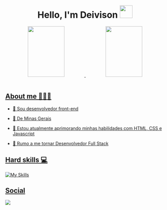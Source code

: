 <h1 align="center">Hello, I'm Deivison <img src="https://camo.githubusercontent.com/e8e7b06ecf583bc040eb60e44eb5b8e0ecc5421320a92929ce21522dbc34c891/68747470733a2f2f6d656469612e67697068792e636f6d2f6d656469612f6876524a434c467a6361737252346961377a2f67697068792e676966" width="40px"> </h1>

<div align="center">
  <a href="https://github.com/DeivisonSM">
  <img height="160em" width="48%" src="https://github-readme-stats.vercel.app/api?username=DeivisonSM&show_icons=true&theme=github_dark&include_all_commits=true&count_private=true"/>
  <img height="160em" width="48%" src="https://github-readme-stats.vercel.app/api/top-langs/?username=DeivisonSM&layout=compact&langs_count=7&theme=github_dark"/>
</div> <br>

## About me 👩🏻‍💼

* 🙂 Sou desenvolvedor front-end

* 📌 De Minas Gerais

* 🌱 Estou atualmente aprimorando minhas habilidades com HTML, CSS e Javascript

* 🚀 Rumo a me tornar Desenvolvedor Full Stack <br>

## Hard skills 💻 ##

![My Skills](https://skillicons.dev/icons?i=html,css,js,git,github) <br>

## Social ##

<p><a target="blank" href="https://www.linkedin.com/in/deivisonsm/">
    <img src="https://img.shields.io/badge/LinkedIn-1C1C1C?style=for-the-badge&logo=linkedin&logoColor=00FFFF"
</p>


